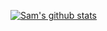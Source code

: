 [![Sam's github stats](https://github-readme-stats.vercel.app/api?username=samcolson4)](https://github.com/samcolson4/github-readme-stats)
